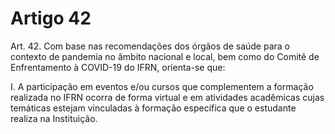 # Artigo 42

Art. 42. Com base nas recomendações dos órgãos de saúde para o contexto de pandemia no âmbito nacional e local,
bem como do Comitê de Enfrentamento à COVID-19 do IFRN, orienta-se que:

I. A participação em eventos e/ou cursos que complementem a formação realizada no IFRN ocorra de forma virtual
e em atividades acadêmicas cujas temáticas estejam vinculadas à formação específica que o estudante realiza na
Instituição.
